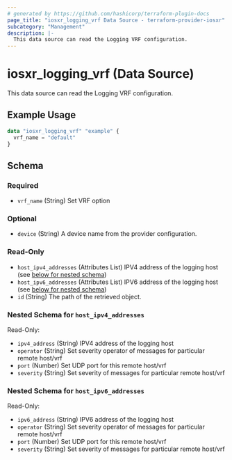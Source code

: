 ```yaml
---
# generated by https://github.com/hashicorp/terraform-plugin-docs
page_title: "iosxr_logging_vrf Data Source - terraform-provider-iosxr"
subcategory: "Management"
description: |-
  This data source can read the Logging VRF configuration.
---
```


# iosxr_logging_vrf (Data Source)

This data source can read the Logging VRF configuration.

## Example Usage

```terraform
data "iosxr_logging_vrf" "example" {
  vrf_name = "default"
}
```

<!-- schema generated by tfplugindocs -->
## Schema

### Required

- `vrf_name` (String) Set VRF option

### Optional

- `device` (String) A device name from the provider configuration.

### Read-Only

- `host_ipv4_addresses` (Attributes List) IPV4 address of the logging host (see [below for nested schema](#nestedatt--host_ipv4_addresses))
- `host_ipv6_addresses` (Attributes List) IPV6 address of the logging host (see [below for nested schema](#nestedatt--host_ipv6_addresses))
- `id` (String) The path of the retrieved object.

<a id="nestedatt--host_ipv4_addresses"></a>
### Nested Schema for `host_ipv4_addresses`

Read-Only:

- `ipv4_address` (String) IPV4 address of the logging host
- `operator` (String) Set severity operator of  messages for particular remote host/vrf
- `port` (Number) Set UDP port for this remote host/vrf
- `severity` (String) Set severity of  messages for particular remote host/vrf


<a id="nestedatt--host_ipv6_addresses"></a>
### Nested Schema for `host_ipv6_addresses`

Read-Only:

- `ipv6_address` (String) IPV6 address of the logging host
- `operator` (String) Set severity operator of  messages for particular remote host/vrf
- `port` (Number) Set UDP port for this remote host/vrf
- `severity` (String) Set severity of  messages for particular remote host/vrf
